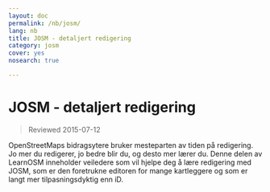 ```yaml
---
layout: doc
permalink: /nb/josm/
lang: nb
title: JOSM - detaljert redigering
category: josm
cover: yes
nosearch: true

---
```


JOSM - detaljert redigering
================

> Reviewed 2015-07-12  

OpenStreetMaps bidragsytere bruker mesteparten av tiden på redigering. Jo mer du redigerer,
jo bedre blir du, og desto mer lærer du. Denne delen av LearnOSM
inneholder veiledere som vil hjelpe deg å lære redigering med JOSM, som er den foretrukne editoren for mange kartleggere og som er langt mer tilpasningsdyktig enn iD.
